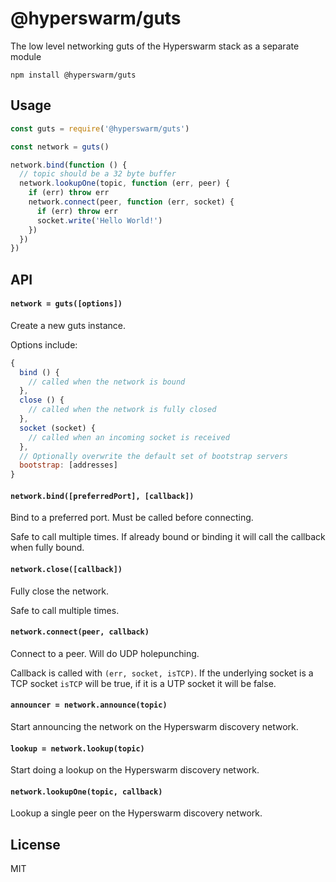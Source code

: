 # @hyperswarm/guts

The low level networking guts of the Hyperswarm stack as a separate module

```
npm install @hyperswarm/guts
```

## Usage

``` js
const guts = require('@hyperswarm/guts')

const network = guts()

network.bind(function () {
  // topic should be a 32 byte buffer
  network.lookupOne(topic, function (err, peer) {
    if (err) throw err
    network.connect(peer, function (err, socket) {
      if (err) throw err
      socket.write('Hello World!')
    })
  })
})
```

## API

#### `network = guts([options])`

Create a new guts instance.

Options include:

``` js
{
  bind () {
    // called when the network is bound
  },
  close () {
    // called when the network is fully closed
  },
  socket (socket) {
    // called when an incoming socket is received
  },
  // Optionally overwrite the default set of bootstrap servers
  bootstrap: [addresses]
}
```

#### `network.bind([preferredPort], [callback])`

Bind to a preferred port. Must be called before connecting.

Safe to call multiple times. If already bound or binding it will call
the callback when fully bound.

#### `network.close([callback])`

Fully close the network.

Safe to call multiple times.

#### `network.connect(peer, callback)`

Connect to a peer. Will do UDP holepunching.

Callback is called with `(err, socket, isTCP)`. If the underlying socket is a TCP socket `isTCP` will be true, if it is a UTP socket it will be false.

#### `announcer = network.announce(topic)`

Start announcing the network on the Hyperswarm discovery network.

#### `lookup = network.lookup(topic)`

Start doing a lookup on the Hyperswarm discovery network.

#### `network.lookupOne(topic, callback)`

Lookup a single peer on the Hyperswarm discovery network.

## License

MIT

